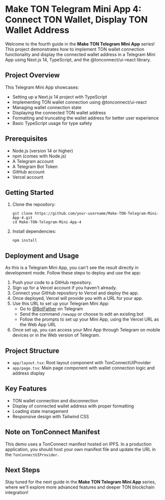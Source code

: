 # Make TON Telegram Mini App 4: Connect TON Wallet, Display TON Wallet Address

Welcome to the fourth guide in the **Make TON Telegram Mini App** series! This project demonstrates how to implement TON wallet connection functionality and display the connected wallet address in a Telegram Mini App using Next.js 14, TypeScript, and the @tonconnect/ui-react library.

## Project Overview

This Telegram Mini App showcases:

- Setting up a Next.js 14 project with TypeScript
- Implementing TON wallet connection using @tonconnect/ui-react
- Managing wallet connection state
- Displaying the connected TON wallet address
- Formatting and truncating the wallet address for better user experience
- Basic TypeScript usage for type safety

## Prerequisites

- Node.js (version 14 or higher)
- npm (comes with Node.js)
- A Telegram account
- A Telegram Bot Token
- GitHub account
- Vercel account

## Getting Started

1. Clone the repository:

   ```
   git clone https://github.com/your-username/Make-TON-Telegram-Mini-App-4.git
   cd Make-TON-Telegram-Mini-App-4
   ```

2. Install dependencies:
   ```
   npm install
   ```

## Deployment and Usage

As this is a Telegram Mini App, you can't see the result directly in development mode. Follow these steps to deploy and use the app:

1. Push your code to a GitHub repository.
2. Sign up for a Vercel account if you haven't already.
3. Connect your GitHub repository to Vercel and deploy the app.
4. Once deployed, Vercel will provide you with a URL for your app.
5. Use this URL to set up your Telegram Mini App:
   - Go to [@BotFather](https://t.me/BotFather) on Telegram
   - Send the command `/newapp` or choose to edit an existing bot
   - Follow the prompts to set up your Mini App, using the Vercel URL as the Web App URL
6. Once set up, you can access your Mini App through Telegram on mobile devices or in the Web version of Telegram.

## Project Structure

- `app/layout.tsx`: Root layout component with TonConnectUIProvider
- `app/page.tsx`: Main page component with wallet connection logic and address display

## Key Features

- TON wallet connection and disconnection
- Display of connected wallet address with proper formatting
- Loading state management
- Responsive design with Tailwind CSS

## Note on TonConnect Manifest

This demo uses a TonConnect manifest hosted on IPFS. In a production application, you should host your own manifest file and update the URL in the `TonConnectUIProvider`.

## Next Steps

Stay tuned for the next guide in the **Make TON Telegram Mini App** series, where we'll explore more advanced features and deeper TON blockchain integration!
